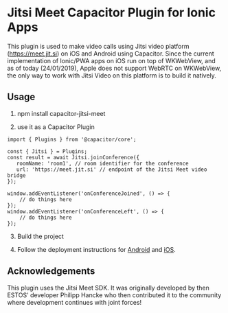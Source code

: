 # Jitsi Meet Capacitor Plugin for Ionic Apps

This plugin is used to make video calls using Jitsi video platform (https://meet.jit.si) on iOS and Android using Capacitor. Since the current implementation of Ionic/PWA apps on iOS run on top of WKWebView, and as of today (24/01/2019), Apple does not support WebRTC on WKWebView, the only way to work with Jitsi Video on this platform is to build it natively.

## Usage

1. npm install capacitor-jitsi-meet

2. use it as a Capacitor Plugin

```
import { Plugins } from '@capacitor/core';

const { Jitsi } = Plugins;
const result = await Jitsi.joinConference({
   roomName: 'room1', // room identifier for the conference
   url: 'https://meet.jit.si' // endpoint of the Jitsi Meet video bridge
});

window.addEventListener('onConferenceJoined', () => {
    // do things here
});
window.addEventListener('onConferenceLeft', () => {
    // do things here
});

```


3. Build the project

4. Follow the deployment instructions for [Android](android/README.md) and [iOS](ios/README.md).

## Acknowledgements

This plugin uses the Jitsi Meet SDK. It was originally developed by then ESTOS' developer Philipp Hancke who then contributed it to the community where development continues with joint forces!